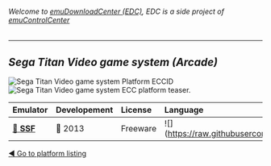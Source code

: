 ###### Welcome to [emuDownloadCenter (EDC)](https://github.com/PhoenixInteractiveNL/emuDownloadCenter/wiki/), EDC is a side project of [emuControlCenter](https://github.com/PhoenixInteractiveNL/emuControlCenter/wiki/)
***
## _Sega Titan Video game system (Arcade)_
![](https://raw.githubusercontent.com/wiki/PhoenixInteractiveNL/emuDownloadCenter/images_platform/ecc_stv_cell.png "Sega Titan Video game system Platform ECCID")
![](https://raw.githubusercontent.com/wiki/PhoenixInteractiveNL/emuDownloadCenter/images_platform/ecc_stv_teaser.png "Sega Titan Video game system ECC platform teaser.")

| Emulator | Developement | License | Language |
|:---------|:-------------|:--------|:---------|
| [:file_folder: **SSF**](https://github.com/PhoenixInteractiveNL/emuDownloadCenter/wiki/Emulator-ssf#menu) | :red_circle: 2013 | Freeware | ![](https://raw.githubusercontent.com/wiki/PhoenixInteractiveNL/emuDownloadCenter/images_flags/icon_flag_EN_24.png |

[:arrow_backward: Go to platform listing](https://github.com/PhoenixInteractiveNL/emuDownloadCenter/wiki/EDC-Platform-List)
